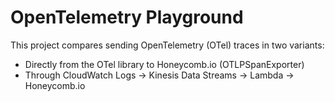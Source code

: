 # OpenTelemetry Playground

This project compares sending OpenTelemetry (OTel) traces in two variants:

- Directly from the OTel library to Honeycomb.io (OTLPSpanExporter)
- Through CloudWatch Logs -> Kinesis Data Streams -> Lambda -> Honeycomb.io
